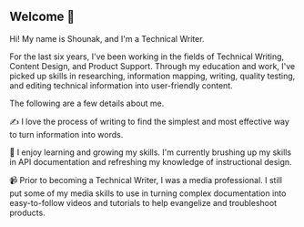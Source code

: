 ## Welcome 👋
Hi! My name is Shounak, and I'm a Technical Writer. 

For the last six years, I've been working in the fields of Technical Writing, Content Design, and Product Support. Through my education and work, I've picked up skills in researching, information mapping, writing, quality testing, and editing technical information into user-friendly content.

The following are a few details about me.

✍ I love the process of writing to find the simplest and most effective way to turn information into words.

🌱 I enjoy learning and growing my skills. I'm currently brushing up my skills in API documentation and refreshing my knowledge of instructional design.

📹 Prior to becoming a Technical Writer, I was a media professional. I still put some of my media skills to use in turning complex documentation into easy-to-follow videos and tutorials to help evangelize and troubleshoot products.
